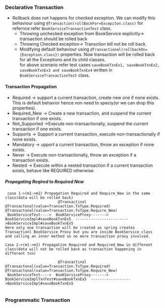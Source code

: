 
### Declarative Transaction
- Rollback does not happens for checked exception. We can modify this behaviour using ```@Transaction(rollBackFor=Excepiton.class)``` for refernce refer ```BookServiceTransactionTest``` class.
  - Throwing unchecked exception from BookService explicitly-> transaction should be rolled back
  - Throwing Checked exception-> Transction bill not be roll back.
  - Modifying default behaviour using 
    ```@Transactional(rollbackOn={Exception.class})``` properties. Now transaction will be rolled back for all the Exceptions and its child classes.<br/>
    for above scenario refer test cases ```saveBookTxnEx1, saveBookTxnEx2, saveBookTxnEx3 and saveBookTxnEx4``` written in ```BookServiceTransactionTest``` class.
#### Transaction Propagation
- Required -> support a current transaction, create new one if none exists. This is default behavior hence non need to speciy(or we can drop this properties).
- Required_New -> Create a new transaction, and suspend the current transaction if one exists.
- Not_Supported ->Execute non-transactionally, suspend the current transaction if one exists.
- Supports -> Support a current transaction, execute non-transactionally if none exists.
- Mandatory -> upport a current transaction, throw an exception if none exists.
- Never -> Execute non-transactionally, throw an exception if a transaction exists.
- Nested -> Execute within a nested transaction if a current transaction exists, behave like REQUIRED otherwise.

##### Propagating Reqired to Required New
```
 case 1->(m1->m2) Propagation Required and Require_New in the same class(data will be rolled back)
                        @Transactinal           @Transactonal(value=Transaction.TxType.Required)       @Transactonal(value=Transaction.TxType.Require_New)  
 BookServiceTest---->  BooKServiceProxy-------> BookServiceImpl#saveBookTxnEx5  ------------------------>BookServiceImpl#saveBookTxnEx5
Here only one transaction will be created as spring creates Transactionl BookService Proxy but you are inside BookService class and calling an inner method so no more transaction proxy involved.

Case 2->(m1->m2) Propagation Required and Required_New in different class(data will not be rolled back as transaction happening in different txn)

                        @Transactinal           @Transactonal(value=Transaction.TxType.Required)       @Transactonal(value=Transaction.TxType.Require_New)  
 BookServiceTest---->  BooKServiceProxy-------> BookServiceImplTxnTest#saveBookTxnEx5  ------------------>BookServiceImpl#saveBookTxnEx5
  
```

### Programmatic Transaction
